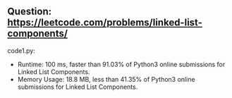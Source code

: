 ## Question: https://leetcode.com/problems/linked-list-components/

code1.py:
* Runtime: 100 ms, faster than 91.03% of Python3 online submissions for Linked List Components.
* Memory Usage: 18.8 MB, less than 41.35% of Python3 online submissions for Linked List Components.